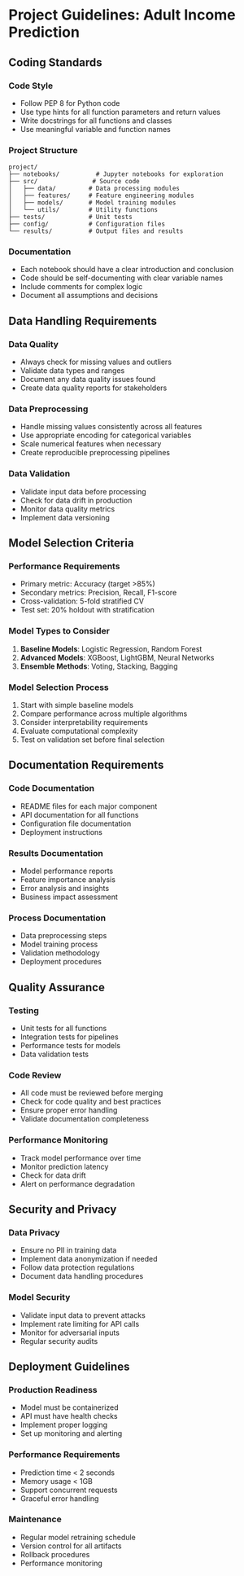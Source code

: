 # Project Guidelines: Adult Income Prediction

## Coding Standards

### Code Style

- Follow PEP 8 for Python code
- Use type hints for all function parameters and return values
- Write docstrings for all functions and classes
- Use meaningful variable and function names

### Project Structure

```
project/
├── notebooks/          # Jupyter notebooks for exploration
├── src/               # Source code
│   ├── data/         # Data processing modules
│   ├── features/     # Feature engineering modules
│   ├── models/       # Model training modules
│   └── utils/        # Utility functions
├── tests/            # Unit tests
├── config/           # Configuration files
└── results/          # Output files and results
```

### Documentation

- Each notebook should have a clear introduction and conclusion
- Code should be self-documenting with clear variable names
- Include comments for complex logic
- Document all assumptions and decisions

## Data Handling Requirements

### Data Quality

- Always check for missing values and outliers
- Validate data types and ranges
- Document any data quality issues found
- Create data quality reports for stakeholders

### Data Preprocessing

- Handle missing values consistently across all features
- Use appropriate encoding for categorical variables
- Scale numerical features when necessary
- Create reproducible preprocessing pipelines

### Data Validation

- Validate input data before processing
- Check for data drift in production
- Monitor data quality metrics
- Implement data versioning

## Model Selection Criteria

### Performance Requirements

- Primary metric: Accuracy (target >85%)
- Secondary metrics: Precision, Recall, F1-score
- Cross-validation: 5-fold stratified CV
- Test set: 20% holdout with stratification

### Model Types to Consider

1. **Baseline Models**: Logistic Regression, Random Forest
2. **Advanced Models**: XGBoost, LightGBM, Neural Networks
3. **Ensemble Methods**: Voting, Stacking, Bagging

### Model Selection Process

1. Start with simple baseline models
2. Compare performance across multiple algorithms
3. Consider interpretability requirements
4. Evaluate computational complexity
5. Test on validation set before final selection

## Documentation Requirements

### Code Documentation

- README files for each major component
- API documentation for all functions
- Configuration file documentation
- Deployment instructions

### Results Documentation

- Model performance reports
- Feature importance analysis
- Error analysis and insights
- Business impact assessment

### Process Documentation

- Data preprocessing steps
- Model training process
- Validation methodology
- Deployment procedures

## Quality Assurance

### Testing

- Unit tests for all functions
- Integration tests for pipelines
- Performance tests for models
- Data validation tests

### Code Review

- All code must be reviewed before merging
- Check for code quality and best practices
- Ensure proper error handling
- Validate documentation completeness

### Performance Monitoring

- Track model performance over time
- Monitor prediction latency
- Check for data drift
- Alert on performance degradation

## Security and Privacy

### Data Privacy

- Ensure no PII in training data
- Implement data anonymization if needed
- Follow data protection regulations
- Document data handling procedures

### Model Security

- Validate input data to prevent attacks
- Implement rate limiting for API calls
- Monitor for adversarial inputs
- Regular security audits

## Deployment Guidelines

### Production Readiness

- Model must be containerized
- API must have health checks
- Implement proper logging
- Set up monitoring and alerting

### Performance Requirements

- Prediction time < 2 seconds
- Memory usage < 1GB
- Support concurrent requests
- Graceful error handling

### Maintenance

- Regular model retraining schedule
- Version control for all artifacts
- Rollback procedures
- Performance monitoring
